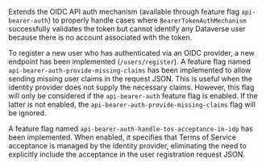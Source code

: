 Extends the OIDC API auth mechanism (available through feature flag ``api-bearer-auth``) to properly handle cases
where ``BearerTokenAuthMechanism`` successfully validates the token but cannot identify any Dataverse user because there
is no account associated with the token.

To register a new user who has authenticated via an OIDC provider, a new endpoint has been
implemented (``/users/register``). A feature flag named ``api-bearer-auth-provide-missing-claims`` has been implemented
to allow
sending missing user claims in the request JSON. This is useful when the identity provider does not supply the necessary
claims. However, this flag will only be considered if the ``api-bearer-auth`` feature flag is enabled. If the latter is
not enabled, the ``api-bearer-auth-provide-missing-claims`` flag will be ignored.

A feature flag named ``api-bearer-auth-handle-tos-acceptance-in-idp`` has been implemented. When enabled, it specifies
that Terms of Service acceptance is managed by the identity provider, eliminating the need to explicitly include the
acceptance in the user registration request JSON.
